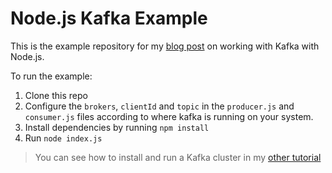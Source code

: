# Node.js Kafka Example

This is the example repository for my [blog post](https://www.sohamkamani.com/nodejs/working-with-kafka/) on working with Kafka with Node.js.

To run the example:

1. Clone this repo
1. Configure the `brokers`, `clientId` and `topic` in the `producer.js` and `consumer.js` files according to where kafka is running on your system.
1. Install dependencies by running `npm install`
1. Run `node index.js`

> You can see how to install and run a Kafka cluster in my [other tutorial](https://www.sohamkamani.com/blog/2017/11/22/how-to-install-and-run-kafka/)

